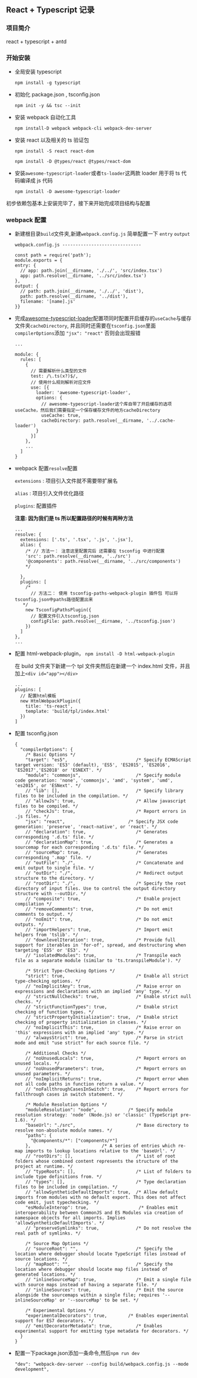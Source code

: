 ## React + Typescript 记录

### 项目简介

react + typescript + antd

### 开始安装

- 全局安装 typescript

  `npm install -g typescript`

- 初始化 package.json , tsconfig.json

  `npm init -y && tsc --init`

- 安装 webpack 自动化工具

  `npm install-D webpack webpack-cli webpack-dev-server`

- 安装 react 以及相关的 ts 验证包

  `npm install -S react react-dom`

  `npm install -D @types/react @types/react-dom`

- 安装`awesome-typescript-loader`或者`ts-loader`这两款 loader 用于将 ts 代码编译成 js 代码

  `npm install -D awesome-typescript-loader`

初步依赖包基本上安装完毕了，接下来开始完成项目结构与配置

### webpack 配置

- 新建根目录`build`文件夹,新建`webpack.config.js` 简单配置一下 `entry` `output`

  ```
  webpack.config.js ------------------------------

  const path = require('path');
  module.exports = {
  entry: {
    // app: path.join(__dirname, './../', 'src/index.tsx')
    app: path.resolve(__dirname, '../src/index.tsx')
  },
  output: {
    // path: path.join(__dirname, './../', 'dist'),
    path: path.resolve(__dirname, '../dist'),
    filename: '[name].js'
  }}
  ```

- 完成[awesome-typescript-loader](https://github.com/Jimdo/typings-for-css-modules-loader)配置项同时配置开启缓存的`useCache`与缓存文件夹`cacheDirectory`, 并且同时还需要在`tsconfig.json`里面`compilerOptions`添加 `"jsx": "react"` 否则会出现报错

  ```
  ...

  module: {
    rules: [
      {
        // 需要解析什么类型的文件
        test: /\.ts(x?)$/,
        // 使用什么规则解析对应文件
        use: [{
          loader: 'awesome-typescript-loader',
          options: {
            // awesome-typescript-loader这个库自带了开启缓存的选项useCache，然后我们需要指定一个保存缓存文件的地方cacheDirectory
            useCache: true,
            cacheDirectory: path.resolve(__dirname, '../.cache-loader')
          }
        }]
      },
      ...
    ]
  }
  ```

- webpack 配置`resolve`配置

  `extensions` : 项目引入文件就不需要带扩展名

  `alias` : 项目引入文件优化路径

  `plugins`: 配置插件

  **注意: 因为我们是 ts 所以配置路径的时候有两种方法**

  ```
  ...
  resolve: {
    extensions: ['.ts', '.tsx', '.js', '.jsx'],
    alias: {
      /* // 方法一： 注意这里配置完后 还需要在 tsconfig 中进行配置
      'src': path.resolve(__dirname, '../src')
      '@components': path.resolve(__dirname, '../src/components')
      */

    },
    plugins: [
      /*
        // 方法二： 使用 tsconfig-paths-webpack-plugin 插件包 可以将tsconfig.json中paths路径配置出来
     */
      new TsconfigPathsPlugin({
        // 配置文件引入tsconfig.json
        configFile: path.resolve(__dirname, '../tsconfig.json')
      })
    ]
  },
  ...
  ```

- 配置 html-webpack-plugin， `npm install -D html-webpack-plugin`

  在 build 文件夹下新建一个 tpl 文件夹然后在新建一个 index.html 文件，并且加上`<div id="app"></div>`

  ```
  ...
  plugins: [
    // 配置html模板
    new HtmlWebpackPlugin({
      title: 'ts-react',
      template: 'build/tpl/index.html'
    })
  ]
  ```

- 配置 tsconfig.json

  ```
  {
    "compilerOptions": {
      /* Basic Options */
      "target": "es5",                          /* Specify ECMAScript target version: 'ES3' (default), 'ES5', 'ES2015', 'ES2016', 'ES2017','ES2018' or 'ESNEXT'. */
      "module": "commonjs",                     /* Specify module code generation: 'none', 'commonjs', 'amd', 'system', 'umd', 'es2015', or 'ESNext'. */
      // "lib": [],                             /* Specify library files to be included in the compilation. */
      // "allowJs": true,                       /* Allow javascript files to be compiled. */
      // "checkJs": true,                       /* Report errors in .js files. */
      "jsx": "react",                        /* Specify JSX code generation: 'preserve', 'react-native', or 'react'. */
      // "declaration": true,                   /* Generates corresponding '.d.ts' file. */
      // "declarationMap": true,                /* Generates a sourcemap for each corresponding '.d.ts' file. */
      // "sourceMap": true,                     /* Generates corresponding '.map' file. */
      // "outFile": "./",                       /* Concatenate and emit output to single file. */
      // "outDir": "./",                        /* Redirect output structure to the directory. */
      // "rootDir": "./",                       /* Specify the root directory of input files. Use to control the output directory structure with --outDir. */
      // "composite": true,                     /* Enable project compilation */
      // "removeComments": true,                /* Do not emit comments to output. */
      // "noEmit": true,                        /* Do not emit outputs. */
      // "importHelpers": true,                 /* Import emit helpers from 'tslib'. */
      // "downlevelIteration": true,            /* Provide full support for iterables in 'for-of', spread, and destructuring when targeting 'ES5' or 'ES3'. */
      // "isolatedModules": true,               /* Transpile each file as a separate module (similar to 'ts.transpileModule'). */

      /* Strict Type-Checking Options */
      "strict": true,                           /* Enable all strict type-checking options. */
      // "noImplicitAny": true,                 /* Raise error on expressions and declarations with an implied 'any' type. */
      // "strictNullChecks": true,              /* Enable strict null checks. */
      // "strictFunctionTypes": true,           /* Enable strict checking of function types. */
      // "strictPropertyInitialization": true,  /* Enable strict checking of property initialization in classes. */
      // "noImplicitThis": true,                /* Raise error on 'this' expressions with an implied 'any' type. */
      // "alwaysStrict": true,                  /* Parse in strict mode and emit "use strict" for each source file. */

      /* Additional Checks */
      // "noUnusedLocals": true,                /* Report errors on unused locals. */
      // "noUnusedParameters": true,            /* Report errors on unused parameters. */
      // "noImplicitReturns": true,             /* Report error when not all code paths in function return a value. */
      // "noFallthroughCasesInSwitch": true,    /* Report errors for fallthrough cases in switch statement. */

      /* Module Resolution Options */
      "moduleResolution": "node",            /* Specify module resolution strategy: 'node' (Node.js) or 'classic' (TypeScript pre-1.6). */
      "baseUrl": "./src",                       /* Base directory to resolve non-absolute module names. */
      "paths": {
        "@components/*": ["components/*"]
      },                           /* A series of entries which re-map imports to lookup locations relative to the 'baseUrl'. */
      // "rootDirs": [],                        /* List of root folders whose combined content represents the structure of the project at runtime. */
      // "typeRoots": [],                       /* List of folders to include type definitions from. */
      // "types": [],                           /* Type declaration files to be included in compilation. */
      // "allowSyntheticDefaultImports": true,  /* Allow default imports from modules with no default export. This does not affect code emit, just typechecking. */
      "esModuleInterop": true,                   /* Enables emit interoperability between CommonJS and ES Modules via creation of namespace objects for all imports. Implies 'allowSyntheticDefaultImports'. */
      // "preserveSymlinks": true,              /* Do not resolve the real path of symlinks. */

      /* Source Map Options */
      // "sourceRoot": "",                      /* Specify the location where debugger should locate TypeScript files instead of source locations. */
      // "mapRoot": "",                         /* Specify the location where debugger should locate map files instead of generated locations. */
      // "inlineSourceMap": true,               /* Emit a single file with source maps instead of having a separate file. */
      // "inlineSources": true,                 /* Emit the source alongside the sourcemaps within a single file; requires '--inlineSourceMap' or '--sourceMap' to be set. */

      /* Experimental Options */
      "experimentalDecorators": true,        /* Enables experimental support for ES7 decorators. */
      // "emitDecoratorMetadata": true,         /* Enables experimental support for emitting type metadata for decorators. */
    }
  }
  ```

- 配置一下package.json添加一条命令,然后`npm run dev`

  `"dev": "webpack-dev-server --config build/webpack.config.js --mode development",`